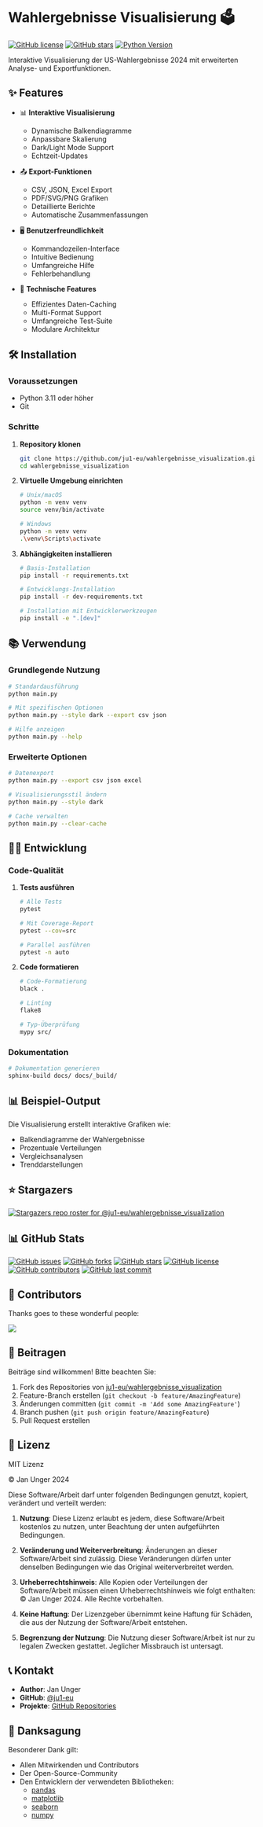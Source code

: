 # Wahlergebnisse Visualisierung 🗳️

[![GitHub license](https://img.shields.io/github/license/ju1-eu/wahlergebnisse_visualization)](https://github.com/ju1-eu/wahlergebnisse_visualization/blob/main/LICENSE)
[![GitHub stars](https://img.shields.io/github/stars/ju1-eu/wahlergebnisse_visualization)](https://github.com/ju1-eu/wahlergebnisse_visualization/stargazers)
[![Python Version](https://img.shields.io/badge/python-3.11+-blue.svg)](https://www.python.org/downloads/)

Interaktive Visualisierung der US-Wahlergebnisse 2024 mit erweiterten Analyse- und Exportfunktionen.

## ✨ Features

- 📊 **Interaktive Visualisierung**
  - Dynamische Balkendiagramme
  - Anpassbare Skalierung
  - Dark/Light Mode Support
  - Echtzeit-Updates

- 📤 **Export-Funktionen**
  - CSV, JSON, Excel Export
  - PDF/SVG/PNG Grafiken
  - Detaillierte Berichte
  - Automatische Zusammenfassungen

- 🖥️ **Benutzerfreundlichkeit**
  - Kommandozeilen-Interface
  - Intuitive Bedienung
  - Umfangreiche Hilfe
  - Fehlerbehandlung

- 🚀 **Technische Features**
  - Effizientes Daten-Caching
  - Multi-Format Support
  - Umfangreiche Test-Suite
  - Modulare Architektur

## 🛠️ Installation

### Voraussetzungen
- Python 3.11 oder höher
- Git

### Schritte

1. **Repository klonen**
   ```bash
   git clone https://github.com/ju1-eu/wahlergebnisse_visualization.git
   cd wahlergebnisse_visualization
   ```

2. **Virtuelle Umgebung einrichten**
   ```bash
   # Unix/macOS
   python -m venv venv
   source venv/bin/activate

   # Windows
   python -m venv venv
   .\venv\Scripts\activate
   ```

3. **Abhängigkeiten installieren**
   ```bash
   # Basis-Installation
   pip install -r requirements.txt

   # Entwicklungs-Installation
   pip install -r dev-requirements.txt

   # Installation mit Entwicklerwerkzeugen
   pip install -e ".[dev]"
   ```

## 📚 Verwendung

### Grundlegende Nutzung
```bash
# Standardausführung
python main.py

# Mit spezifischen Optionen
python main.py --style dark --export csv json

# Hilfe anzeigen
python main.py --help
```

### Erweiterte Optionen
```bash
# Datenexport
python main.py --export csv json excel

# Visualisierungsstil ändern
python main.py --style dark

# Cache verwalten
python main.py --clear-cache
```

## 👩‍💻 Entwicklung

### Code-Qualität

1. **Tests ausführen**
   ```bash
   # Alle Tests
   pytest

   # Mit Coverage-Report
   pytest --cov=src

   # Parallel ausführen
   pytest -n auto
   ```

2. **Code formatieren**
   ```bash
   # Code-Formatierung
   black .

   # Linting
   flake8

   # Typ-Überprüfung
   mypy src/
   ```

### Dokumentation
```bash
# Dokumentation generieren
sphinx-build docs/ docs/_build/
```

## 📊 Beispiel-Output

Die Visualisierung erstellt interaktive Grafiken wie:

- Balkendiagramme der Wahlergebnisse
- Prozentuale Verteilungen
- Vergleichsanalysen
- Trenddarstellungen



## ⭐ Stargazers

[![Stargazers repo roster for @ju1-eu/wahlergebnisse_visualization](https://reporoster.com/stars/ju1-eu/wahlergebnisse_visualization)](https://github.com/ju1-eu/wahlergebnisse_visualization/stargazers)

## 📊 GitHub Stats

[![GitHub issues](https://img.shields.io/github/issues/ju1-eu/wahlergebnisse_visualization)](https://github.com/ju1-eu/wahlergebnisse_visualization/issues)
[![GitHub forks](https://img.shields.io/github/forks/ju1-eu/wahlergebnisse_visualization)](https://github.com/ju1-eu/wahlergebnisse_visualization/network)
[![GitHub stars](https://img.shields.io/github/stars/ju1-eu/wahlergebnisse_visualization)](https://github.com/ju1-eu/wahlergebnisse_visualization/stargazers)
[![GitHub license](https://img.shields.io/github/license/ju1-eu/wahlergebnisse_visualization)](https://github.com/ju1-eu/wahlergebnisse_visualization/blob/main/LICENSE)
[![GitHub contributors](https://img.shields.io/github/contributors/ju1-eu/wahlergebnisse_visualization)](https://github.com/ju1-eu/wahlergebnisse_visualization/graphs/contributors)
[![GitHub last commit](https://img.shields.io/github/last-commit/ju1-eu/wahlergebnisse_visualization)](https://github.com/ju1-eu/wahlergebnisse_visualization/commits/main)

## 🌟 Contributors

Thanks goes to these wonderful people:

<a href="https://github.com/ju1-eu/wahlergebnisse_visualization/graphs/contributors">
  <img src="https://contrib.rocks/image?repo=ju1-eu/wahlergebnisse_visualization" />
</a>



## 🤝 Beitragen

Beiträge sind willkommen! Bitte beachten Sie:

1. Fork des Repositories von [ju1-eu/wahlergebnisse_visualization](https://github.com/ju1-eu/wahlergebnisse_visualization)
2. Feature-Branch erstellen (`git checkout -b feature/AmazingFeature`)
3. Änderungen committen (`git commit -m 'Add some AmazingFeature'`)
4. Branch pushen (`git push origin feature/AmazingFeature`)
5. Pull Request erstellen

## 📝 Lizenz

MIT Lizenz

© Jan Unger 2024

Diese Software/Arbeit darf unter folgenden Bedingungen genutzt, kopiert, verändert und verteilt werden:

1. **Nutzung**: Diese Lizenz erlaubt es jedem, diese Software/Arbeit kostenlos zu nutzen, unter Beachtung der unten aufgeführten Bedingungen.

2. **Veränderung und Weiterverbreitung**: Änderungen an dieser Software/Arbeit sind zulässig. Diese Veränderungen dürfen unter denselben Bedingungen wie das Original weiterverbreitet werden.

3. **Urheberrechtshinweis**: Alle Kopien oder Verteilungen der Software/Arbeit müssen einen Urheberrechtshinweis wie folgt enthalten:  
   © Jan Unger 2024. Alle Rechte vorbehalten.

4. **Keine Haftung**: Der Lizenzgeber übernimmt keine Haftung für Schäden, die aus der Nutzung der Software/Arbeit entstehen.

5. **Begrenzung der Nutzung**: Die Nutzung dieser Software/Arbeit ist nur zu legalen Zwecken gestattet. Jeglicher Missbrauch ist untersagt.

## 📞 Kontakt

- **Author**: Jan Unger
- **GitHub**: [@ju1-eu](https://github.com/ju1-eu)
- **Projekte**: [GitHub Repositories](https://github.com/ju1-eu?tab=repositories)

## 🙏 Danksagung

Besonderer Dank gilt:

- Allen Mitwirkenden und Contributors
- Der Open-Source-Community
- Den Entwicklern der verwendeten Bibliotheken:
  - [pandas](https://pandas.pydata.org/)
  - [matplotlib](https://matplotlib.org/)
  - [seaborn](https://seaborn.pydata.org/)
  - [numpy](https://numpy.org/)